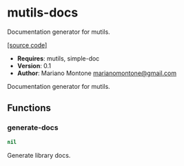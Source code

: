 # mutils-docs

Documentation generator for mutils.

[[source code]](../mutils-docs.lisp)

- **Requires**: mutils, simple-doc
- **Version**: 0.1
- **Author**: Mariano Montone <marianomontone@gmail.com>


 Documentation generator for mutils.



## Functions
### generate-docs

```lisp
nil
```

Generate library docs.




